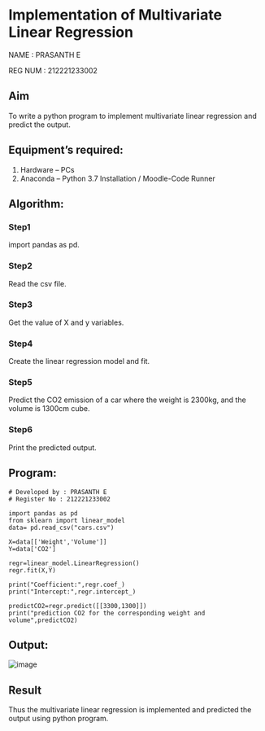 # Implementation of Multivariate Linear Regression
NAME : PRASANTH E

REG NUM : 212221233002
## Aim
To write a python program to implement multivariate linear regression and predict the output.
## Equipment’s required:
1.	Hardware – PCs
2.	Anaconda – Python 3.7 Installation / Moodle-Code Runner
## Algorithm:
### Step1
   import pandas as pd.
### Step2
Read the csv file.
### Step3
Get the value of X and y variables.
### Step4
Create the linear regression model and fit.
### Step5
Predict the CO2 emission of a car where the weight is 2300kg, and the volume is 1300cm cube.
### Step6
Print the predicted output.

## Program:
```
# Developed by : PRASANTH E
# Register No : 212221233002

import pandas as pd
from sklearn import linear_model
data= pd.read_csv("cars.csv")

X=data[['Weight','Volume']]
Y=data['CO2']

regr=linear_model.LinearRegression()
regr.fit(X,Y)

print("Coefficient:",regr.coef_)
print("Intercept:",regr.intercept_)

predictCO2=regr.predict([[3300,1300]])
print("prediction CO2 for the corresponding weight and volume",predictCO2)
```
## Output:
![image](https://github.com/23005529/Multivariate-Linear-Regression/assets/139842207/9072389c-9b3f-48b3-ad11-33b1e7583fef)


## Result
Thus the multivariate linear regression is implemented and predicted the output using python program.

